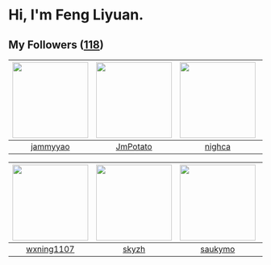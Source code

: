 # Hi, I'm Feng Liyuan.

## My Followers ([118](https://github.com/SunRunAway?tab=followers))

| <img src="https://avatars.githubusercontent.com/u/38520451?v=4" width="150" height="150" /> | <img src="https://avatars.githubusercontent.com/u/1446531?v=4" width="150" height="150" /> | <img src="https://avatars.githubusercontent.com/u/1492263?v=4" width="150" height="150" /> | <img src="https://avatars.githubusercontent.com/u/10498732?v=4" width="150" height="150" /> |
| :-----------------------------------------------------------------------------------------: | :----------------------------------------------------------------------------------------: | :----------------------------------------------------------------------------------------: | :-----------------------------------------------------------------------------------------: |
|                           [jammyyao](https://github.com/jammyyao)                           |                           [JmPotato](https://github.com/JmPotato)                          |                             [nighca](https://github.com/nighca)                            |                            [ericsyh](https://github.com/ericsyh)                            |

| <img src="https://avatars.githubusercontent.com/u/42286315?v=4" width="150" height="150" /> | <img src="https://avatars.githubusercontent.com/u/4198311?v=4" width="150" height="150" /> | <img src="https://avatars.githubusercontent.com/u/5670704?v=4" width="150" height="150" /> | <img src="https://avatars.githubusercontent.com/u/408908?v=4" width="150" height="150" /> |
| :-----------------------------------------------------------------------------------------: | :----------------------------------------------------------------------------------------: | :----------------------------------------------------------------------------------------: | :---------------------------------------------------------------------------------------: |
|                         [wxning1107](https://github.com/wxning1107)                         |                              [skyzh](https://github.com/skyzh)                             |                            [saukymo](https://github.com/saukymo)                           |                              [giko](https://github.com/giko)                              |